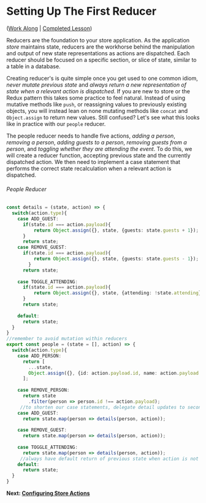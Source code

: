 # Setting Up The First Reducer

([Work Along](https://plnkr.co/edit/GLSSfru8D1kAEOGaWC6B) | [Completed Lesson](https://plnkr.co/edit/ceA9BhPE6LYLtiwEgDMC))

Reducers are the foundation to your store application. As the application *store*  maintains state, reducers are the workhorse behind the manipulation and output of new state representations as actions are dispatched. Each reducer should be focused on a specific section, or slice of state, similar to a table in a database.

Creating reducer's is quite simple once you get used to one common idiom, *never mutate previous state* and *always return a new representation of state when a relevant action is dispatched*. If you are new to store or the Redux pattern this takes some practice to feel natural. Instead of using mutative methods like `push`, or reassigning values to previously existing objects, you will instead lean on none mutating methods like `concat` and `Object.assign` to return new values. Still confused? Let's see what this looks like in practice with our `people` reducer.

The people reducer needs to handle five actions, *adding a person*, *removing a person*, *adding guests to a person*, *removing guests from a person*, and *toggling whether they are attending the event*. To do this, we will create a reducer function, accepting previous state and the currently dispatched action. We then need to implement a case statement that performs the correct state recalculation when a relevant action is dispatched.

###### People Reducer
```ts
const details = (state, action) => {
  switch(action.type){
    case ADD_GUEST:
      if(state.id === action.payload){
          return Object.assign({}, state, {guests: state.guests + 1});
      }
      return state;
    case REMOVE_GUEST:
      if(state.id === action.payload){
          return Object.assign({}, state, {guests: state.guests - 1});
        }
      return state;
      
    case TOGGLE_ATTENDING:
      if(state.id === action.payload){
          return Object.assign({}, state, {attending: !state.attending});
      }
      return state;
      
    default:
      return state;
  }
}
//remember to avoid mutation within reducers
export const people = (state = [], action) => {
  switch(action.type){
    case ADD_PERSON:
      return [
        ...state,
        Object.assign({}, {id: action.payload.id, name: action.payload.name, guests:0, attending: false})
      ];
      
    case REMOVE_PERSON:
      return state
        .filter(person => person.id !== action.payload);
     //to shorten our case statements, delegate detail updates to second private reducer   
    case ADD_GUEST:
      return state.map(person => details(person, action));
      
    case REMOVE_GUEST:
      return state.map(person => details(person, action));
    
    case TOGGLE_ATTENDING:
      return state.map(person => details(person, action));
     //always have default return of previous state when action is not relevant   
    default:
      return state;
  }
}
```

**Next: [Configuring Store Actions](store_actions.md)**